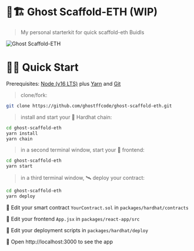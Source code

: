 # 👻🏗 Ghost Scaffold-ETH (WIP)

> My personal starterkit for quick scaffold-eth Buidls

![Ghost Scaffold-ETH](https://user-images.githubusercontent.com/14002941/160478916-77d99c6c-ce21-4781-a7ca-2327476a6f1f.png)


# 🏄‍♂️ Quick Start

Prerequisites: [Node (v16 LTS)](https://nodejs.org/en/download/) plus [Yarn](https://classic.yarnpkg.com/en/docs/install/) and [Git](https://git-scm.com/downloads)

> clone/fork:

```bash
git clone https://github.com/ghostffcode/ghost-scaffold-eth.git
```

> install and start your 👷‍ Hardhat chain:

```bash
cd ghost-scaffold-eth
yarn install
yarn chain
```

> in a second terminal window, start your 📱 frontend:

```bash
cd ghost-scaffold-eth
yarn start
```

> in a third terminal window, 🛰 deploy your contract:

```bash
cd ghost-scaffold-eth
yarn deploy
```

🔏 Edit your smart contract `YourContract.sol` in `packages/hardhat/contracts`

📝 Edit your frontend `App.jsx` in `packages/react-app/src`

💼 Edit your deployment scripts in `packages/hardhat/deploy`

📱 Open http://localhost:3000 to see the app
